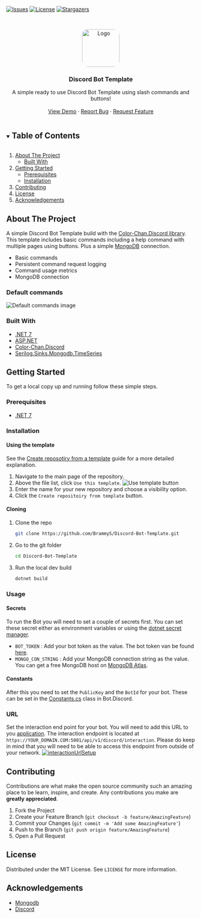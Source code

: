 <!-- PROJECT SHIELDS -->
<!--
*** I'm using markdown "reference style" links for readability.
*** Reference links are enclosed in brackets [ ] instead of parentheses ( ).
*** See the bottom of this document for the declaration of the reference variables
*** for contributors-url, forks-url, etc. This is an optional, concise syntax you may use.
*** https://www.markdownguide.org/basic-syntax/#reference-style-links
-->

[![Issues][issues-shield]][issues-url]
[![License][license-shield]][license-url]
[![Stargazers][stars-shield]][stars-url]

<!-- PROJECT LOGO -->
<br />
<p align="center">
  <a href="https://github.com/BrammyS/Discord-Bot-Template">
    <img src="https://cdn.brammys.com/2022/02/9c725f64003b63d995003932536c1064.png" style="border-radius: 15%" alt="Logo" width="100">
  </a>

<h3 align="center">Discord Bot Template</h3>

  <p align="center">
    A simple ready to use Discord Bot Template using slash commands and buttons!
    <br />
    <br />
    <a href="https://discord.com/oauth2/authorize?client_id=541336442979483658&permissions=268561494&scope=applications.commands%20bot">View Demo</a>
    ·
    <a href="https://github.com/BrammyS/Discord-Bot-Template/issues">Report Bug</a>
    ·
    <a href="https://github.com/BrammyS/Discord-Bot-Template/issues">Request Feature</a>
  </p>
</p>

<!-- TABLE OF CONTENTS -->
<details open="open">
  <summary><h2 style="display: inline-block">Table of Contents</h2></summary>
  <ol>
    <li>
      <a href="#about-the-project">About The Project</a>
      <ul>
        <li><a href="#built-with">Built With</a></li>
      </ul>
    </li>
    <li>
      <a href="#getting-started">Getting Started</a>
      <ul>
        <li><a href="#prerequisites">Prerequisites</a></li>
        <li><a href="#installation">Installation</a></li>
      </ul>
    </li>
    <li><a href="#contributing">Contributing</a></li>
    <li><a href="#license">License</a></li>
    <li><a href="#acknowledgements">Acknowledgements</a></li>
  </ol>
</details>



<!-- ABOUT THE PROJECT -->

## About The Project

A simple Discord Bot Template build with
the [Color-Chan.Discord library](https://github.com/Color-Chan/Color-Chan.Discord).
This template includes basic commands including a help command with multiple pages using buttons. Plus a
simple [MongoDB](https://www.mongodb.com/) connection.

- Basic commands
- Persistent command request logging
- Command usage metrics
- MongoDB connection

### Default commands

![Default commands image](https://cdn.brammys.com/file/brammys/2022/02/2BihLcHT0XJRxhIGs5el3xELXgKAjChIEowCdtJXUeigSuUna93f2kjne69KwLoe.png)

### Built With

* [.NET 7](https://dotnet.microsoft.com/download/dotnet/7.0)
* [ASP.NET](https://docs.microsoft.com/en-us/aspnet/core/?view=aspnetcore-7.0)
* [Color-Chan.Discord](https://github.com/Color-Chan/Color-Chan.Discord)
* [Serilog.Sinks.Mongodb.TimeSeries](https://github.com/BrammyS/Serilog.Sinks.Mongodb.TimeSeries)

<!-- GETTING STARTED -->

## Getting Started

To get a local copy up and running follow these simple steps.

### Prerequisites

* [.NET 7](https://dotnet.microsoft.com/download/dotnet/7.0)

### Installation

#### Using the template

See
the [Create reposotiry from a template](https://docs.github.com/en/repositories/creating-and-managing-repositories/creating-a-repository-from-a-template)
guide for a more detailed explanation.

1. Navigate to the main page of the repository.
2. Above the file list, click `Use this template`.
   ![Use template button](https://cdn.brammys.com/file/brammys/screenshots/2022/02/use-this-template-button.png)
3. Enter the name for your new repository and choose a visibility option.
4. Click the `Create repositoiry from template` button.

#### Cloning

1. Clone the repo
   ```sh
   git clone https://github.com/BrammyS/Discord-Bot-Template.git
   ```
2. Go to the git folder
   ```sh
   cd Discord-Bot-Template
   ```
3. Run the local dev build
   ```sh
   dotnet build
   ```

### Usage

#### Secrets

To run the Bot you will need to set a couple of secrets first.
You can set these secret either as environment variables or using the [dotnet secret manager](https://learn.microsoft.com/en-us/aspnet/core/security/app-secrets#set-a-secret).

- `BOT_TOKEN` : Add your bot token as the value. The bot token van be found [here](https://discord.com/developers/applications/).
- `MONGO_CON_STRING` : Add your MongoDB connection string as the value. You can get a free MongoDB host on [MongoDB Atlas](https://www.mongodb.com/atlas/database).

#### Constants

After this you need to set the `PublicKey` and the `BotId` for your bot. These can be set in
the [Constants.cs](https://github.com/BrammyS/Discord-Bot-Template/blob/dev/src/Bot.Discord/Constants.cs) class in
Bot.Discord.

### URL

Set the interaction end point for your bot. You will need to add this URL to
you [application](https://discord.com/developers/applications/).
The interaction endpoint is located at `https://YOUR_DOMAIN.COM:5001/api/v1/discord/interaction`. Please do keep in mind
that you will need to be able to access this endpoint from outside of your network.
[![interactionUrlSetup](https://cdn.colorchan.com/examples/interactionUrlExample.png)](https://discord.com/developers/applications/)

<!-- CONTRIBUTING -->

## Contributing

Contributions are what make the open source community such an amazing place to be learn, inspire, and create. Any
contributions you make are **greatly appreciated**.

1. Fork the Project
2. Create your Feature Branch (`git checkout -b feature/AmazingFeature`)
3. Commit your Changes (`git commit -m 'Add some AmazingFeature'`)
4. Push to the Branch (`git push origin feature/AmazingFeature`)
5. Open a Pull Request

<!-- LICENSE -->

## License

Distributed under the MIT License. See `LICENSE` for more information.



<!-- ACKNOWLEDGEMENTS -->

## Acknowledgements

* [Mongodb](https://www.mongodb.com/)
* [Discord](https://discord.com/developers/docs/intro)

<!-- MARKDOWN LINKS & IMAGES -->
<!-- https://www.markdownguide.org/basic-syntax/#reference-style-links -->

[stars-shield]: https://img.shields.io/github/stars/BrammyS/Discord-Bot-Template?style=for-the-badge

[stars-url]: https://github.com/BrammyS/Discord-Bot-Template/stargazers

[issues-shield]: https://img.shields.io/github/issues/BrammyS/Discord-Bot-Template?style=for-the-badge

[issues-url]: https://github.com/BrammyS/Discord-Bot-Template/issues

[license-shield]: https://img.shields.io/github/license/BrammyS/Discord-Bot-Template?style=for-the-badge

[license-url]: https://github.com/BrammyS/Discord-Bot-Template/blob/main/LICENSE
